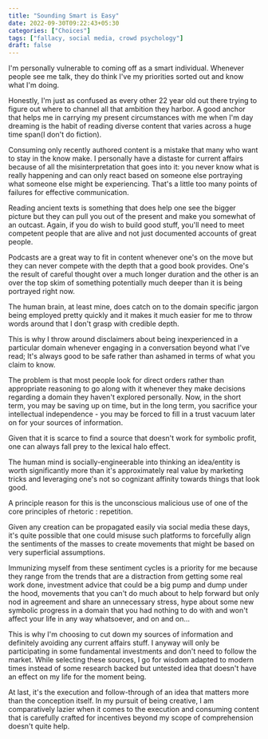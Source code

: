 ```yaml
---
title: "Sounding Smart is Easy"
date: 2022-09-30T09:22:43+05:30
categories: ["Choices"]
tags: ["fallacy, social media, crowd psychology"]
draft: false
---
```


I'm personally vulnerable to coming off as a smart
individual. Whenever people see me talk, they do think I've my
priorities sorted out and know what I'm doing.  

Honestly, I'm just as confused as every other 22 year old out there
trying to figure out where to channel all that ambition they
harbor. A good anchor that helps me in carrying my present
circumstances with me when I'm day dreaming is the habit of reading
diverse content that varies across a huge time span(I don't do fiction).

Consuming only recently authored content is a mistake that many who
want to stay in the know make. I personally have a distaste for
current affairs because of all the misinterpretation that
goes into it: you never know what is really happening and can only
react based on someone else portraying what someone else might be
experiencing. That's a little too many points of failures for
effective communication.  

Reading ancient texts is something that does help one see the bigger
picture but they can pull you out of the present and make you somewhat
of an outcast. Again, if you do wish to build good stuff, you'll need
to meet competent people that are alive and not just documented
accounts of great people.  

Podcasts are a great way to fit in content whenever one's on the move
but they can never compete with the depth that a good book
provides. One's the result of careful thought over a much longer
duration and the other is an over the top skim of something
potentially much deeper than it is being portrayed right now.  

The human brain, at least mine, does catch on to the domain specific
jargon being employed pretty quickly and it makes it much easier for
me to throw words around that I don't grasp with credible depth.  

This is why I throw around disclaimers about being inexperienced in a
particular domain whenever engaging in a conversation beyond what I've
read; It's always good to be safe rather than ashamed in terms of what
you claim to know.  

The problem is that most people look for direct orders rather than
appropriate reasoning to go along with it whenever they make decisions
regarding a domain they haven't explored personally. Now, in the short
term, you may be saving up on time, but in the long term, you
sacrifice your intellectual independence - you may be forced to fill in a
trust vacuum later on for your sources of information.  

Given that it is scarce to find a source that doesn't work for
symbolic profit, one can always fall prey to the lexical halo effect.  

The human mind is socially-engineerable into thinking an idea/entity
is worth significantly more than it's approximately real value by
marketing tricks and leveraging one's not so cognizant affinity towards things that
look good.  

A principle reason for this is the unconscious malicious use of
one of the core principles of rhetoric : repetition.  

Given any creation can be propagated easily via social media these
days, it's quite possible that one could misuse such platforms to
forcefully align the sentiments of the masses to create movements that
might be based on very superficial assumptions.  

Immunizing myself from these sentiment cycles is a priority for me
because they range from the trends that are a distraction from getting
some real work done, investment advice that could be a big pump and
dump under the hood, movements that you can't do much about to help
forward but only nod in agreement and share an unnecessary stress,
hype about some new symbolic progress in a domain that you had nothing
to do with and won't affect your life in any way whatsoever, and on
and on...  

This is why I'm choosing to cut down my sources of information and
definitely avoiding any current affairs stuff. I anyway will only be
participating in some fundamental investments and don't need to follow
the market. While selecting these sources, I go for wisdom adapted to
modern times instead of some research backed but untested idea that
doesn't have an effect on my life for the moment being.  

At last, it's the execution and follow-through of an idea that matters
more than the conception itself. In my pursuit of being creative, I
am comparatively lazier when it comes to the execution and consuming
content that is carefully crafted for incentives beyond my scope of
comprehension doesn't quite help.  
